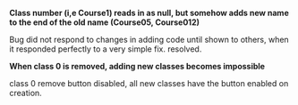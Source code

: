 **Class number (i,e Course1) reads in as null, but somehow adds new name to the end of the old name (Course05, Course012)**

Bug did not respond to changes in adding code until shown to others, when it responded perfectly to a very simple fix. resolved.


**When class 0 is removed, adding new classes becomes impossible**

class 0 remove button disabled, all new classes have the button enabled on creation.
